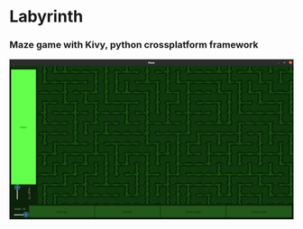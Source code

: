 # Labyrinth
### Maze game with Kivy, python crossplatform framework

![Labyrinth Preview](https://github.com/Pythongor/Labyrinth/blob/main/Preview.png)